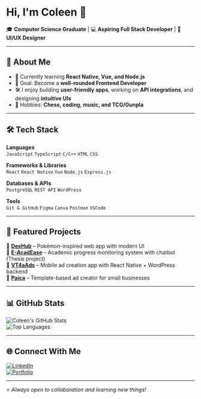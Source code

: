 # Hi, I'm Coleen 👋  

🎓 **Computer Science Graduate** | 💻 **Aspiring Full Stack Developer** | 🎨 **UI/UX Designer**

---

## 🚀 About Me
- 🌱 Currently learning **React Native, Vue, and Node.js**  
- 🎯 Goal: Become a **well-rounded Frontend Developer** 
- 🛠 I enjoy building **user-friendly apps**, working on **API integrations**, and designing **intuitive UIs**  
- 🎵 Hobbies: **Chess, coding, music, and TCG/Gunpla**

---

## 🛠️ Tech Stack
**Languages**  
`JavaScript` `TypeScript` `C/C++` `HTML` `CSS`

**Frameworks & Libraries**  
`React` `React Native` `Vue` `Node.js` `Express.js`

**Databases & APIs**  
`PostgreSQL` `REST API` `WordPress`

**Tools**  
`Git & GitHub` `Figma` `Canva` `Postman` `VSCode`

---

## 📂 Featured Projects
🔹 [**DexHub**](#) – Pokémon-inspired web app with modern UI  
🔹 [**E-AcadEase**](#) – Academic progress monitoring system with chatbot (Thesis project)  
🔹 [**VT4aAds**](#) – Mobile ad creation app with React Native + WordPress backend  
🔹 [**Paica**](#) – Template-based ad creator for small businesses  

---

## 📊 GitHub Stats
![Coleen's GitHub Stats](https://github-readme-stats.vercel.app/api?username=kewlinnn&show_icons=true&theme=radical)  
![Top Languages](https://github-readme-stats.vercel.app/api/top-langs/?username=kewlinnn&layout=compact&theme=radical)

---

## 🌐 Connect With Me
[![LinkedIn](https://img.shields.io/badge/LinkedIn-blue?style=for-the-badge&logo=linkedin)](https://www.linkedin.com/in/YOUR-LINKEDIN/)  
[![Portfolio](https://img.shields.io/badge/Portfolio-black?style=for-the-badge&logo=vercel)](YOUR-PORTFOLIO-LINK)

---
⭐️ _Always open to collaboration and learning new things!_

